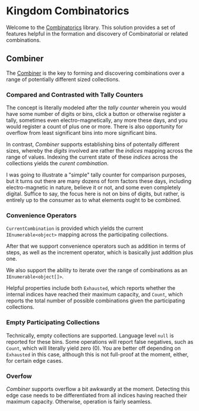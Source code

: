 # Kingdom Combinatorics

Welcome to the [Combinatorics](http://en.wikipedia.org/wiki/Combinatorics) library. This solution provides a set of features helpful in the formation and discovery of Combinatorial or related combinations.

## Combiner

The [Combiner](/mwpowellhtx/Kingdom.Combinatorics/src/Kingdom.Combinatorics.Combinatorial/Combiner.cs) is the key to forming and discovering combinations over a range of potentially different sized collections.

### Compared and Contrasted with Tally Counters

The concept is literally modeled after the *tally counter* wherein you would have some number of digits or bins, click a button or otherwise register a tally, sometimes even electro-magnetically, any more these days, and you would register a count of plus one or more. There is also opportunity for overflow from least significant bins into more significant bins.

In contrast, *Combiner* supports establishing bins of potentally different sizes, whereby the *digits* involved are rather the *indices* mapping across the range of values. Indexing the current state of these *indices* across the collections yields the *curent combination*.

I was going to illustrate a &quot;simple&quot; tally counter for comparison purposes, but it turns out there are many dozens of form factors these days, including electro-magnetic in nature, believe it or not, and some even completely digital. Suffice to say, the focus here is not on bins of digits, but rather, is entirely up to the consumer as to what elements ought to be combined.

### Convenience Operators

``CurrentCombination`` is provided which yields the current ``IEnumerable<object>`` mapping across the participating collections.

After that we support convenience operators such as addition in terms of steps, as well as the increment operator, which is basically just addition plus one.

We also support the ability to iterate over the range of combinations as an ``IEnumerable<object[]>``.

Helpful properties include both ``Exhausted``, which reports whether the internal indices have reached their maximum capacity, and ``Count``, which reports the total number of possible combinations given the participating collections.

### Empty Participating Collections

Technically, empty collections are supported. Language level ``null`` is reported for these bins. Some operations will report false negatives, such as ``Count``, which will literally yield zero (0). You are better off depending on ``Exhausted`` in this case, although this is not full-proof at the moment, either, for certain edge cases.

### Overfow

*Combiner* supports overflow a bit awkwardly at the moment. Detecting this edge case needs to be differentiated from all indices having reached their maximum capacity. Otherwise, operation is fairly seamless.
